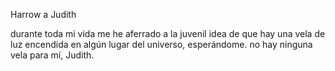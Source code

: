 Harrow a Judith

durante toda mi vida me he aferrado a la juvenil idea de que hay una vela de luz encendida en algún lugar del universo, esperándome. no hay ninguna vela para mí, Judith.